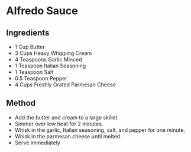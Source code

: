 # Alfredo Sauce 

## Ingredients 
- 1 Cup Butter
- 3 Cups Heavy Whipping Cream
- 4 Teaspoons Garlic Minced
- 1 Teaspoon Italian Seasoning
- 1 Teaspoon Salt
- 0.5 Teaspoon Pepper
- 4 Cups Freshly Grated Parmesan Cheese

## Method
- Add the butter and cream to a large skillet.
- Simmer over low heat for 2 minutes.
- Whisk in the garlic, Italian seasoning, salt, and pepper for one minute.
- Whisk in the parmesan cheese until melted.
- Serve immediately
